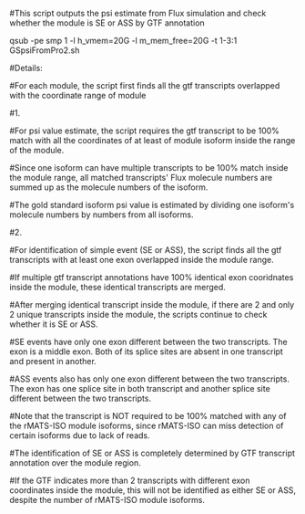 #This script outputs the psi estimate from Flux simulation and check whether the module is SE or ASS by GTF annotation

qsub -pe smp 1 -l h_vmem=20G -l m_mem_free=20G -t 1-3:1 GSpsiFromPro2.sh

#Details:

#For each module, the script first finds all the gtf transcripts overlapped with the coordinate range of module

#1. 

#For psi value estimate, the script requires the gtf transcript to be 100% match with all the coordinates of at least of module isoform inside the range of the module. 

#Since one isoform can have multiple transcripts to be 100% match inside the module range, all matched transcripts' Flux molecule numbers are summed up as the molecule numbers of the isoform.

#The gold standard isoform psi value is estimated by dividing one isoform's molecule numbers by numbers from all isoforms.

#2.

#For identification of simple event (SE or ASS), the script finds all the gtf transcripts with at least one exon overlapped inside the module range.

#If multiple gtf transcript annotations have 100% identical exon cooridnates inside the module, these identical transcripts are merged.

#After merging identical transcript inside the module, if there are 2 and only 2 unique transcripts inside the module, the scripts continue to check whether it is SE or ASS.

#SE events have only one exon different between the two transcripts. The exon is a middle exon. Both of its splice sites are absent in one transcript and present in another.

#ASS events also has only one exon different between the two transcripts. The exon has one splice site in both transcript and another splice site different between the two transcripts.

#Note that the transcript is NOT required to be 100% matched with any of the rMATS-ISO module isoforms, since rMATS-ISO can miss detection of certain isoforms due to lack of reads.

#The identification of SE or ASS is completely determined by GTF transcript annotation over the module region. 

#If the GTF indicates more than 2 transcripts with different exon coordinates inside the module, this will not be identified as either SE or ASS, despite the number of rMATS-ISO module isoforms.
